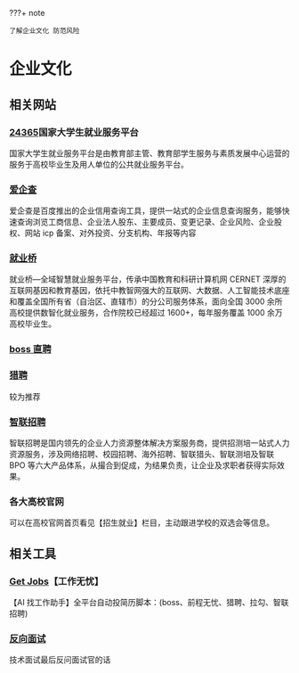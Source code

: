 ???+ note

    了解企业文化 防范风险

# **企业文化**

## 相关网站

### [24365](https://www.ncss.cn/)国家大学生就业服务平台

国家大学生就业服务平台是由教育部主管、教育部学生服务与素质发展中心运营的服务于高校毕业生及用人单位的公共就业服务平台。

### [爱企查](https://aiqicha.baidu.com/)

爱企查是百度推出的企业信用查询工具，提供一站式的企业信息查询服务，能够快速查询浏览工商信息、企业法人股东、主要成员、变更记录、企业风险、企业股权、网站 icp 备案、对外投资、分支机构、年报等内容

### [就业桥](https://www.jiuyeqiao.cn/)

就业桥—全域智慧就业服务平台，传承中国教育和科研计算机网 CERNET 深厚的互联网基因和教育基因，依托中教智网强大的互联网、大数据、人工智能技术底座和覆盖全国所有省（自治区、直辖市）的分公司服务体系，面向全国 3000 余所高校提供数智化就业服务，合作院校已经超过 1600+，每年服务覆盖 1000 余万高校毕业生。

### [boss 直聘](https://www.zhipin.com/)

### [猎聘](https://www.liepin.com/)

较为推荐

### [智联招聘](http://zhaopin.com/)

智联招聘是国内领先的企业人力资源整体解决方案服务商，提供招测培一站式人力资源服务，涉及网络招聘、校园招聘、海外招聘、智联猎头、智联测培及智联 BPO 等六大产品体系，从撮合到促成，为结果负责，让企业及求职者获得实际效果。

### 各大高校官网

可以在高校官网首页看见【招生就业】栏目，主动跟进学校的双选会等信息。

## 相关工具

### [Get Jobs](https://github.com/loks666/get_jobs)【工作无忧】

【AI 找工作助手】全平台自动投简历脚本：(boss、前程无忧、猎聘、拉勾、智联招聘)

### [反向面试](https://github.com/perklet/reverse-interview-zh)

技术面试最后反问面试官的话
